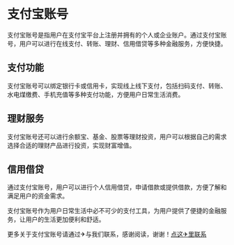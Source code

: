 # 支付宝账号

支付宝账号是指用户在支付宝平台上注册并拥有的个人或企业账户。通过支付宝账号，用户可以进行在线支付、转账、理财、信用借贷等多种金融服务，方便快捷。

## 支付功能

支付宝账号可以绑定银行卡或信用卡，实现线上线下支付，包括扫码支付、转账、水电煤缴费、手机充值等多种支付功能，方便用户日常生活消费。

## 理财服务

支付宝账号还可以进行余额宝、基金、股票等理财投资，用户可以根据自己的需求选择合适的理财产品进行投资，实现财富增值。

## 信用借贷

通过支付宝账号，用户可以进行个人信用借贷，申请借款或提供借款，方便了解和满足用户的资金需求。

支付宝账号作为用户日常生活中必不可少的支付工具，为用户提供了便捷的金融服务，让用户的生活更加便利和舒适。

更多关于支付宝账号请通过✈与我们联系，感谢阅读，谢谢！[点这✈里联系](https://gg.k02.cc)